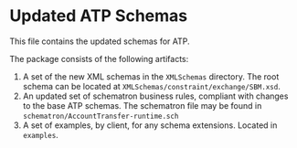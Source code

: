 # Updated ATP Schemas

This file contains the updated schemas for ATP.

The package consists of the following artifacts:
1. A set of the new XML schemas in the `XMLSchemas` directory.  The root schema can be located at `XMLSchemas/constraint/exchange/SBM.xsd`.
2. An updated set of schematron business rules, compliant with changes to the base ATP schemas.  The schematron file may be found in `schematron/AccountTransfer-runtime.sch`
3. A set of examples, by client, for any schema extensions.  Located in `examples`.
